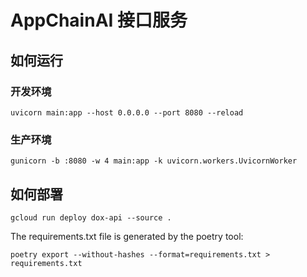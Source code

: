 # AppChainAI 接口服务

## 如何运行

### 开发环境

```shell
uvicorn main:app --host 0.0.0.0 --port 8080 --reload
```

### 生产环境

```shell
gunicorn -b :8080 -w 4 main:app -k uvicorn.workers.UvicornWorker
```

## 如何部署

```shell
gcloud run deploy dox-api --source .
```

The requirements.txt file is generated by the poetry tool:

```shell
poetry export --without-hashes --format=requirements.txt > requirements.txt
```
